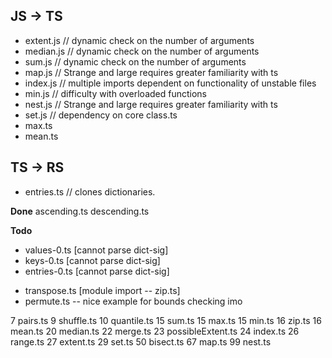 
JS -> TS
--------

+ extent.js	 // dynamic check on the number of arguments
+ median.js	 // dynamic check on the number of arguments 
+ sum.js	 // dynamic check on the number of arguments
+ map.js	 // Strange and large requires greater familiarity with ts
+ index.js	 // multiple imports dependent on functionality of unstable files
+ min.js	 // difficulty with overloaded functions
+ nest.js	 // Strange and large requires greater familiarity with ts
+ set.js	 // dependency on core class.ts
+ max.ts
+ mean.ts

TS -> RS 
--------

+ entries.ts	// clones dictionaries.

**Done**
ascending.ts
descending.ts

**Todo**

- values-0.ts  [cannot parse dict-sig]
- keys-0.ts    [cannot parse dict-sig]
- entries-0.ts [cannot parse dict-sig]
+ transpose.ts [module import -- zip.ts]
+ permute.ts -- nice example for bounds checking imo

7  pairs.ts
9  shuffle.ts
10 quantile.ts
15 sum.ts
15 max.ts
15 min.ts
16 zip.ts
16 mean.ts
20 median.ts
22 merge.ts
23 possibleExtent.ts
24 index.ts
26 range.ts
27 extent.ts
29 set.ts
50 bisect.ts
67 map.ts
99 nest.ts

